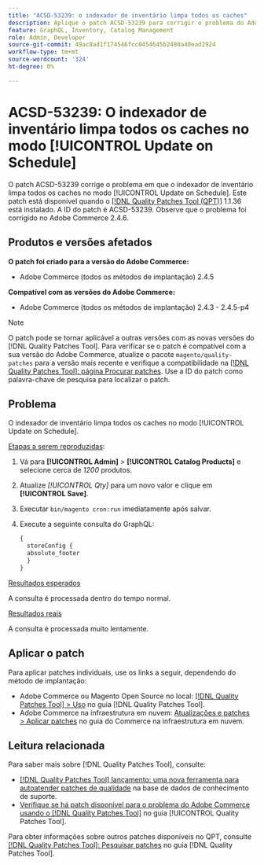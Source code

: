```yaml
---
title: "ACSD-53239: o indexador de inventário limpa todos os caches"
description: Aplique o patch ACSD-53239 para corrigir o problema do Adobe Commerce em que o indexador de inventário limpa todos os caches no modo [!UICONTROL Update on Schedule].
feature: GraphQL, Inventory, Catalog Management
role: Admin, Developer
source-git-commit: 49ac8ad1f174546fcc0454645b2480a40ead2924
workflow-type: tm+mt
source-wordcount: '324'
ht-degree: 0%

---
```


# ACSD-53239: O indexador de inventário limpa todos os caches no modo [!UICONTROL Update on Schedule]

O patch ACSD-53239 corrige o problema em que o indexador de inventário limpa todos os caches no modo [!UICONTROL Update on Schedule]. Este patch está disponível quando o [[!DNL Quality Patches Tool (QPT)]](https://experienceleague.adobe.com/en/docs/commerce-knowledge-base/kb/announcements/commerce-announcements/magento-quality-patches-released-new-tool-to-self-serve-quality-patches) 1.1.36 está instalado. A ID do patch é ACSD-53239. Observe que o problema foi corrigido no Adobe Commerce 2.4.6.

## Produtos e versões afetados

**O patch foi criado para a versão do Adobe Commerce:**

* Adobe Commerce (todos os métodos de implantação) 2.4.5

**Compatível com as versões do Adobe Commerce:**

* Adobe Commerce (todos os métodos de implantação) 2.4.3 - 2.4.5-p4

>[!NOTE]
>
>O patch pode se tornar aplicável a outras versões com as novas versões do [!DNL Quality Patches Tool]. Para verificar se o patch é compatível com a sua versão do Adobe Commerce, atualize o pacote `magento/quality-patches` para a versão mais recente e verifique a compatibilidade na [[!DNL Quality Patches Tool]: página Procurar patches](https://experienceleague.adobe.com/tools/commerce-quality-patches/index.html). Use a ID do patch como palavra-chave de pesquisa para localizar o patch.

## Problema

O indexador de inventário limpa todos os caches no modo [!UICONTROL Update on Schedule].

<u>Etapas a serem reproduzidas</u>:

1. Vá para **[!UICONTROL Admin]** > **[!UICONTROL Catalog Products]** e selecione cerca de *1200* produtos.
2. Atualize *[!UICONTROL Qty]* para um novo valor e clique em **[!UICONTROL Save]**.
3. Executar `bin/magento cron:run` imediatamente após salvar.
4. Execute a seguinte consulta do GraphQL:

   ```GraphQL
   {
     storeConfig {
     absolute_footer
     }
   }
   ```

<u>Resultados esperados</u>

A consulta é processada dentro do tempo normal.

<u>Resultados reais</u>

A consulta é processada muito lentamente.

## Aplicar o patch

Para aplicar patches individuais, use os links a seguir, dependendo do método de implantação:

* Adobe Commerce ou Magento Open Source no local: [[!DNL Quality Patches Tool] > Uso](https://experienceleague.adobe.com/docs/commerce-operations/tools/quality-patches-tool/usage.html) no guia [!DNL Quality Patches Tool].
* Adobe Commerce na infraestrutura em nuvem: [Atualizações e patches > Aplicar patches](https://experienceleague.adobe.com/docs/commerce-cloud-service/user-guide/develop/upgrade/apply-patches.html) no guia do Commerce na infraestrutura em nuvem.

## Leitura relacionada

Para saber mais sobre [!DNL Quality Patches Tool], consulte:

* [[!DNL Quality Patches Tool] lançamento: uma nova ferramenta para autoatender patches de qualidade](https://experienceleague.adobe.com/en/docs/commerce-knowledge-base/kb/announcements/commerce-announcements/magento-quality-patches-released-new-tool-to-self-serve-quality-patches) na base de dados de conhecimento de suporte.
* [Verifique se há patch disponível para o problema do Adobe Commerce usando o  [!DNL Quality Patches Tool]](/help/tools/quality-patches-tool/patches-available-in-qpt/check-patch-for-magento-issue-with-magento-quality-patches.md) no guia [!UICONTROL Quality Patches Tool].


Para obter informações sobre outros patches disponíveis no QPT, consulte [[!DNL Quality Patches Tool]: Pesquisar patches](https://experienceleague.adobe.com/tools/commerce-quality-patches/index.html) no guia [!DNL Quality Patches Tool].
